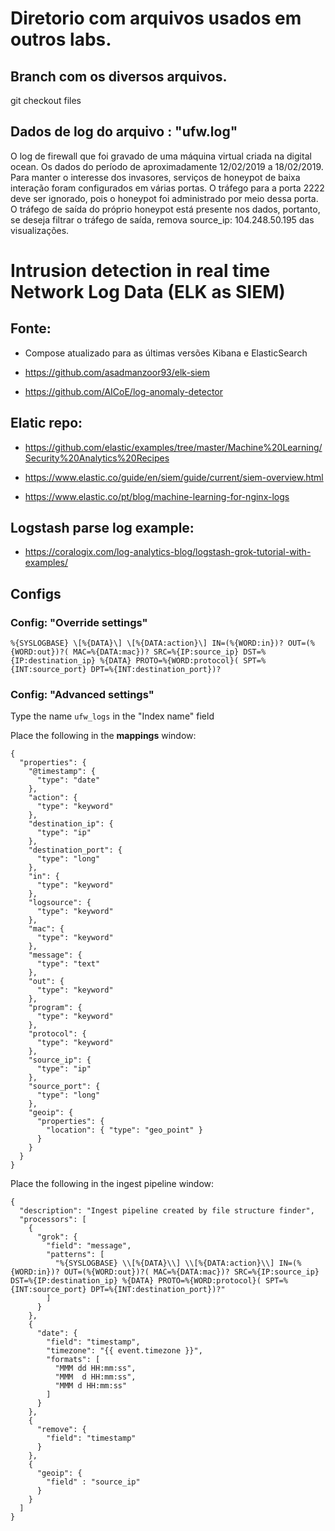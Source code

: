 # Diretorio com arquivos usados em outros labs.

## Branch com os diversos arquivos.

git checkout files

## Dados de log do arquivo : "ufw.log"

O log de firewall que foi gravado de uma máquina virtual criada na digital ocean. Os dados do período de aproximadamente 12/02/2019 a 18/02/2019. Para manter o interesse dos invasores, serviços de honeypot de baixa interação foram configurados em várias portas. O tráfego para a porta 2222 deve ser ignorado, pois o honeypot foi administrado por meio dessa porta. O tráfego de saída do próprio honeypot está presente nos dados, portanto, se  deseja filtrar o tráfego de saída, remova source_ip: 104.248.50.195 das visualizações.

# Intrusion detection in real time Network Log Data (ELK as SIEM)

## Fonte:

- Compose atualizado para as últimas versões Kibana e ElasticSearch

- https://github.com/asadmanzoor93/elk-siem

- https://github.com/AICoE/log-anomaly-detector

## Elatic repo:

- https://github.com/elastic/examples/tree/master/Machine%20Learning/Security%20Analytics%20Recipes

- https://www.elastic.co/guide/en/siem/guide/current/siem-overview.html

- https://www.elastic.co/pt/blog/machine-learning-for-nginx-logs

## Logstash parse log example:

- https://coralogix.com/log-analytics-blog/logstash-grok-tutorial-with-examples/

## Configs

### Config: "Override settings"

```%{SYSLOGBASE} \[%{DATA}\] \[%{DATA:action}\] IN=(%{WORD:in})? OUT=(%{WORD:out})?( MAC=%{DATA:mac})? SRC=%{IP:source_ip} DST=%{IP:destination_ip} %{DATA} PROTO=%{WORD:protocol}( SPT=%{INT:source_port} DPT=%{INT:destination_port})?```

### Config: "Advanced settings"

Type the name `ufw_logs` in the "Index name" field

Place the following in the **mappings** window:
```
{
  "properties": {
    "@timestamp": {
      "type": "date"
    },
    "action": {
      "type": "keyword"
    },
    "destination_ip": {
      "type": "ip"
    },
    "destination_port": {
      "type": "long"
    },
    "in": {
      "type": "keyword"
    },
    "logsource": {
      "type": "keyword"
    },
    "mac": {
      "type": "keyword"
    },
    "message": {
      "type": "text"
    },
    "out": {
      "type": "keyword"
    },
    "program": {
      "type": "keyword"
    },
    "protocol": {
      "type": "keyword"
    },
    "source_ip": {
      "type": "ip"
    },
    "source_port": {
      "type": "long"
    },
    "geoip": {
      "properties": {
        "location": { "type": "geo_point" }
      }
    }
  }
}
```


Place the following in the ingest pipeline window:
```
{
  "description": "Ingest pipeline created by file structure finder",
  "processors": [
    {
      "grok": {
        "field": "message",
        "patterns": [
          "%{SYSLOGBASE} \\[%{DATA}\\] \\[%{DATA:action}\\] IN=(%{WORD:in})? OUT=(%{WORD:out})?( MAC=%{DATA:mac})? SRC=%{IP:source_ip} DST=%{IP:destination_ip} %{DATA} PROTO=%{WORD:protocol}( SPT=%{INT:source_port} DPT=%{INT:destination_port})?"
        ]
      }
    },
    {
      "date": {
        "field": "timestamp",
        "timezone": "{{ event.timezone }}",
        "formats": [
          "MMM dd HH:mm:ss",
          "MMM  d HH:mm:ss",
          "MMM d HH:mm:ss"
        ]
      }
    },
    {
      "remove": {
        "field": "timestamp"
      }
    },
    {
      "geoip": {
        "field" : "source_ip"
      }
    }
  ]
}
```
